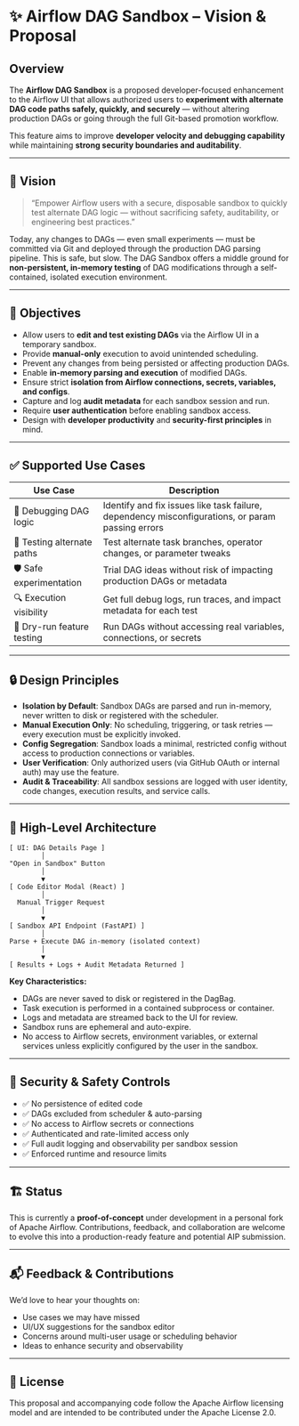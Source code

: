 # ✨ Airflow DAG Sandbox – Vision & Proposal

## Overview

The **Airflow DAG Sandbox** is a proposed developer-focused enhancement to the Airflow UI that allows authorized users to **experiment with alternate DAG code paths safely, quickly, and securely** — without altering production DAGs or going through the full Git-based promotion workflow.

This feature aims to improve **developer velocity and debugging capability** while maintaining **strong security boundaries and auditability**.

---

## 🎯 Vision

> “Empower Airflow users with a secure, disposable sandbox to quickly test alternate DAG logic — without sacrificing safety, auditability, or engineering best practices.”

Today, any changes to DAGs — even small experiments — must be committed via Git and deployed through the production DAG parsing pipeline. This is safe, but slow. The DAG Sandbox offers a middle ground for **non-persistent, in-memory testing** of DAG modifications through a self-contained, isolated execution environment.

---

## 🚀 Objectives

- Allow users to **edit and test existing DAGs** via the Airflow UI in a temporary sandbox.
- Provide **manual-only** execution to avoid unintended scheduling.
- Prevent any changes from being persisted or affecting production DAGs.
- Enable **in-memory parsing and execution** of modified DAGs.
- Ensure strict **isolation from Airflow connections, secrets, variables, and configs**.
- Capture and log **audit metadata** for each sandbox session and run.
- Require **user authentication** before enabling sandbox access.
- Design with **developer productivity** and **security-first principles** in mind.

---

## ✅ Supported Use Cases

| Use Case                | Description                                                                 |
|-------------------------|-----------------------------------------------------------------------------|
| 🔧 Debugging DAG logic  | Identify and fix issues like task failure, dependency misconfigurations, or param passing errors |
| 🧪 Testing alternate paths | Test alternate task branches, operator changes, or parameter tweaks         |
| 🛡️ Safe experimentation | Trial DAG ideas without risk of impacting production DAGs or metadata       |
| 🔍 Execution visibility  | Get full debug logs, run traces, and impact metadata for each test          |
| 🚫 Dry-run feature testing | Run DAGs without accessing real variables, connections, or secrets         |

---

## 🔒 Design Principles

- **Isolation by Default**: Sandbox DAGs are parsed and run in-memory, never written to disk or registered with the scheduler.
- **Manual Execution Only**: No scheduling, triggering, or task retries — every execution must be explicitly invoked.
- **Config Segregation**: Sandbox loads a minimal, restricted config without access to production connections or variables.
- **User Verification**: Only authorized users (via GitHub OAuth or internal auth) may use the feature.
- **Audit & Traceability**: All sandbox sessions are logged with user identity, code changes, execution results, and service calls.

---

## 🧩 High-Level Architecture
```
[ UI: DAG Details Page ]
        │
"Open in Sandbox" Button
        │
        ▼
[ Code Editor Modal (React) ]
        │
  Manual Trigger Request
        │
        ▼
[ Sandbox API Endpoint (FastAPI) ]
        │
Parse + Execute DAG in-memory (isolated context)
        │
        ▼
[ Results + Logs + Audit Metadata Returned ]
```

**Key Characteristics:**

- DAGs are never saved to disk or registered in the DagBag.
- Task execution is performed in a contained subprocess or container.
- Logs and metadata are streamed back to the UI for review.
- Sandbox runs are ephemeral and auto-expire.
- No access to Airflow secrets, environment variables, or external services unless explicitly configured by the user in the sandbox.

---

## 🔐 Security & Safety Controls

- ✅ No persistence of edited code
- ✅ DAGs excluded from scheduler & auto-parsing
- ✅ No access to Airflow secrets or connections
- ✅ Authenticated and rate-limited access only
- ✅ Full audit logging and observability per sandbox session
- ✅ Enforced runtime and resource limits

---

## 🏗️ Status

This is currently a **proof-of-concept** under development in a personal fork of Apache Airflow. Contributions, feedback, and collaboration are welcome to evolve this into a production-ready feature and potential AIP submission.

---

## 📬 Feedback & Contributions

We’d love to hear your thoughts on:

- Use cases we may have missed
- UI/UX suggestions for the sandbox editor
- Concerns around multi-user usage or scheduling behavior
- Ideas to enhance security and observability

---

## 📄 License

This proposal and accompanying code follow the Apache Airflow licensing model and are intended to be contributed under the Apache License 2.0.
